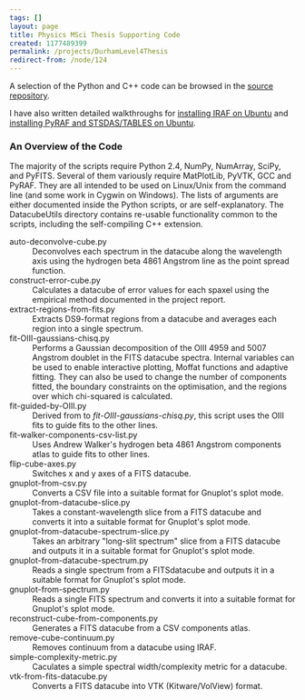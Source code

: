```yaml
---
tags: []
layout: page
title: Physics MSci Thesis Supporting Code
created: 1177489399
permalink: /projects/DurhamLevel4Thesis
redirect-from: /node/124
---
```

A selection of the Python and C++ code can be browsed in the <a href="http://code.mjhutchinson.com/L4ProjectPython/file/tip">source repository</a>.

I have also written detailed walkthroughs for <a href="http://mjhutchinson.com/journal/2006-11-05/install_iraf_on_ubuntu_edgy_amd64">installing IRAF on Ubuntu</a> and <a href="http://mjhutchinson.com/journal/2006-11-14/adding_pyraf_to_iraf_on_ubuntu_edgy">installing PyRAF and STSDAS/TABLES on Ubuntu</a>.

<h3>An Overview of the Code</h3>
The majority of the scripts require Python 2.4, NumPy, NumArray, SciPy, and PyFITS. Several of them variously require  MatPlotLib, PyVTK, GCC and PyRAF. They are all intended to be used on Linux/Unix from the command line (and some work in Cygwin on Windows). The lists of arguments are either documented inside the Python scripts, or are self-explanatory. The DatacubeUtils directory contains re-usable functionality common to the scripts, including the self-compiling C++ extension.

<dl>
<dt>auto-deconvolve-cube.py</dt><dd>Deconvolves each spectrum in the datacube along the wavelength axis using the hydrogen beta 4861 Angstrom line as the point spread function.</dd>

<dt>construct-error-cube.py</dt><dd>Calculates a datacube of error values for each spaxel using the empirical method documented in the project report.</dd>

<dt>extract-regions-from-fits.py</dt><dd>Extracts DS9-format regions from a datacube and averages each region into a single spectrum.</dd>

<dt>fit-OIII-gaussians-chisq.py</dt><dd>Performs a Gaussian decomposition of the OIII 4959 and 5007 Angstrom doublet in the FITS datacube spectra. Internal variables can be used to enable interactive plotting, Moffat functions and adaptive fitting. They can also be used to change the number of components fitted, the boundary constraints on the optimisation, and the regions over which chi-squared is calculated.</dd>

<dt>fit-guided-by-OIII.py</dt><dd>Derived from to <em>fit-OIII-gaussians-chisq.py</em>, this script uses the OIII fits to guide fits to the other lines.</dd>

<dt>fit-walker-components-csv-list.py</dt><dd>Uses Andrew Walker's hydrogen beta 4861 Angstrom components atlas to guide fits to other lines.</dd>

<dt>flip-cube-axes.py</dt><dd>Switches x and y axes of a FITS datacube.</dd>

<dt>gnuplot-from-csv.py</dt><dd>Converts a CSV file into a suitable format for Gnuplot's splot mode.</dd>

<dt>gnuplot-from-datacube-slice.py</dt><dd>Takes a constant-wavelength slice from a FITS datacube and converts it into a suitable format for Gnuplot's splot mode.</dd>

<dt>gnuplot-from-datacube-spectrum-slice.py</dt><dd>Takes an arbitrary "long-slit spectrum" slice from a FITS datacube and outputs it in a suitable format for Gnuplot's splot mode.</dd>

<dt>gnuplot-from-datacube-spectrum.py</dt><dd>Reads a single spectrum from a FITSdatacube and outputs it in a suitable format for Gnuplot's splot mode.</dd>

<dt>gnuplot-from-spectrum.py</dt><dd>Reads a single FITS spectrum and converts it into a suitable format for Gnuplot's splot mode.</dd>

<dt>reconstruct-cube-from-components.py</dt><dd>Generates a FITS datacube from a CSV components atlas.</dd>

<dt>remove-cube-continuum.py</dt><dd>Removes continuum from a datacube using IRAF.</dd>

<dt>simple-complexity-metric.py</dt><dd>Caculates a simple spectral width/complexity metric for a datacube.</dd>

<dt>vtk-from-fits-datacube.py</dt><dd>Converts a FITS datacube into VTK (Kitware/VolView) format.</dd>
</dl>
